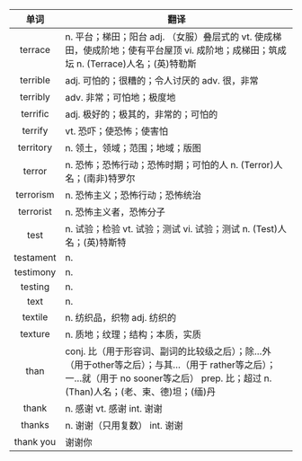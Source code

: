 |单词|翻译  |
|:--:|--| 
|	terrace  		|		n. 平台；梯田；阳台 adj. （女服）叠层式的 vt. 使成梯田，使成阶地；使有平台屋顶 vi. 成阶地；成梯田；筑成坛 n. (Terrace)人名；(英)特勒斯	|		
|	terrible  		|		adj. 可怕的；很糟的；令人讨厌的 adv. 很，非常	|		
|	terribly  		|		adv. 非常；可怕地；极度地	|		
|	terrific  		|		adj. 极好的；极其的，非常的；可怕的	|		
|	terrify  		|		vt. 恐吓；使恐怖；使害怕	|		
|	territory  		|		n. 领土，领域；范围；地域；版图	|		
|	terror  		|		n. 恐怖；恐怖行动；恐怖时期；可怕的人 n. (Terror)人名；(南非)特罗尔	|		
|	terrorism  		|		n. 恐怖主义；恐怖行动；恐怖统治	|		
|	terrorist  		|		n. 恐怖主义者，恐怖分子	|		
|	test  		|		n. 试验；检验 vt. 试验；测试 vi. 试验；测试 n. (Test)人名；(英)特斯特	|		
|	testament  		|		n. 	|		
|	testimony  		|		n. 	|		
|	testing  		|		n. 	|		
|	text  		|		n. 	|		
|	textile  		|		n. 纺织品，织物 adj. 纺织的	|		
|	texture  		|		n. 质地；纹理；结构；本质，实质	|		
|	than  		|		conj. 比（用于形容词、副词的比较级之后）；除…外（用于other等之后）；与其…（用于 rather等之后）；一…就（用于 no sooner等之后） prep. 比；超过 n. (Than)人名；(老、柬、德)坦；(缅)丹	|		
|	thank  		|		n. 感谢 vt. 感谢 int. 谢谢	|		
|	thanks  		|		n. 谢谢（只用复数） int. 谢谢	|		
|	thank you  		|		谢谢你	|		
